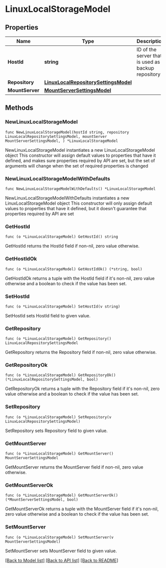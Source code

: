 # LinuxLocalStorageModel

## Properties

Name | Type | Description | Notes
------------ | ------------- | ------------- | -------------
**HostId** | **string** | ID of the server that is used as a backup repository. | 
**Repository** | [**LinuxLocalRepositorySettingsModel**](LinuxLocalRepositorySettingsModel.md) |  | 
**MountServer** | [**MountServerSettingsModel**](MountServerSettingsModel.md) |  | 

## Methods

### NewLinuxLocalStorageModel

`func NewLinuxLocalStorageModel(hostId string, repository LinuxLocalRepositorySettingsModel, mountServer MountServerSettingsModel, ) *LinuxLocalStorageModel`

NewLinuxLocalStorageModel instantiates a new LinuxLocalStorageModel object
This constructor will assign default values to properties that have it defined,
and makes sure properties required by API are set, but the set of arguments
will change when the set of required properties is changed

### NewLinuxLocalStorageModelWithDefaults

`func NewLinuxLocalStorageModelWithDefaults() *LinuxLocalStorageModel`

NewLinuxLocalStorageModelWithDefaults instantiates a new LinuxLocalStorageModel object
This constructor will only assign default values to properties that have it defined,
but it doesn't guarantee that properties required by API are set

### GetHostId

`func (o *LinuxLocalStorageModel) GetHostId() string`

GetHostId returns the HostId field if non-nil, zero value otherwise.

### GetHostIdOk

`func (o *LinuxLocalStorageModel) GetHostIdOk() (*string, bool)`

GetHostIdOk returns a tuple with the HostId field if it's non-nil, zero value otherwise
and a boolean to check if the value has been set.

### SetHostId

`func (o *LinuxLocalStorageModel) SetHostId(v string)`

SetHostId sets HostId field to given value.


### GetRepository

`func (o *LinuxLocalStorageModel) GetRepository() LinuxLocalRepositorySettingsModel`

GetRepository returns the Repository field if non-nil, zero value otherwise.

### GetRepositoryOk

`func (o *LinuxLocalStorageModel) GetRepositoryOk() (*LinuxLocalRepositorySettingsModel, bool)`

GetRepositoryOk returns a tuple with the Repository field if it's non-nil, zero value otherwise
and a boolean to check if the value has been set.

### SetRepository

`func (o *LinuxLocalStorageModel) SetRepository(v LinuxLocalRepositorySettingsModel)`

SetRepository sets Repository field to given value.


### GetMountServer

`func (o *LinuxLocalStorageModel) GetMountServer() MountServerSettingsModel`

GetMountServer returns the MountServer field if non-nil, zero value otherwise.

### GetMountServerOk

`func (o *LinuxLocalStorageModel) GetMountServerOk() (*MountServerSettingsModel, bool)`

GetMountServerOk returns a tuple with the MountServer field if it's non-nil, zero value otherwise
and a boolean to check if the value has been set.

### SetMountServer

`func (o *LinuxLocalStorageModel) SetMountServer(v MountServerSettingsModel)`

SetMountServer sets MountServer field to given value.



[[Back to Model list]](../README.md#documentation-for-models) [[Back to API list]](../README.md#documentation-for-api-endpoints) [[Back to README]](../README.md)


